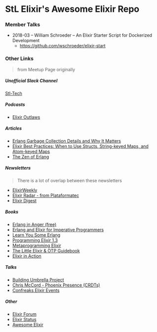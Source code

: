 # StL Elixir's Awesome Elixir Repo

### Member Talks
* 2018-03 – William Schroeder – An Elixir Starter Script for Dockerized Development
  * https://github.com/wschroeder/elixir-start

### Other Links 
>from Meetup Page originally

##### Unofficial Slack Channel
[Stl-Tech](https://stl-tech.slack.com/)

##### Podcasts
* [Elixir Outlaws](https://elixiroutlaws.com)

##### Articles 
* [Erlang Garbage Collection Details and Why It Matters](https://hamidreza-s.github.io/erlang%20garbage%20collection%20memory%20layout%20soft%20realtime/2015/08/24/erlang-garbage-collection-details-and-why-it-matters.html)
* [Elixir Best Practices: When to Use Structs, String-keyed Maps, and Atom-keyed Maps](https://engineering.appcues.com/2016/02/02/too-many-dicts.html)
* [The Zen of Erlang](http://ferd.ca/the-zen-of-erlang.html)


##### Newsletters 
>There is a lot of overlap between these newsletters 

* [ElixirWeekly](https://elixirweekly.net)
* [Elixir Radar - from Plataformatec](http://plataformatec.com.br/elixir-radar/weekly-newsletter)
* [Elixir Digest](https://elixirdigest.net)


##### Books 
* [Erlang in Anger (free)](http://www.erlang-in-anger.com)   
* [Erlang and Elixir for Imperative Programmers](http://www.apress.com/us/book/9781484223932) 
* [Learn You Some Erlang](http://learnyousomeerlang.com)
* [Programming Elixir 1.3](https://pragprog.com/book/elixir13/programming-elixir-1-3)
* [Metaprogramming Elixir](https://pragprog.com/book/cmelixir/metaprogramming-elixir)
* [The Little Elixir & OTP Guidebook](https://www.manning.com/books/the-little-elixir-and-otp-guidebook)
* [Elixir in Action](https://www.manning.com/books/elixir-in-action)


##### Talks 
* [Building Umbrella Project](http://confreaks.tv/videos/elixirconf2016-building-umbrella-project)
* [Chris McCord - Phoenix Presence (CRDTs)](https://www.youtube.com/watch?v=n338leKvqnA)
* [Confreaks Elixir Events](http://confreaks.tv/events?utf8=✓&query=elixir)


##### Other 
* [Elixir Forum](https://elixirforum.com)
* [Elixir Status](https://elixirstatus.com)
* [Awesome Elixir](https://github.com/h4cc/awesome-elixir)
